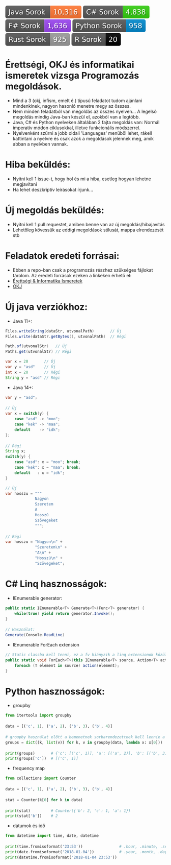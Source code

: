 [![Java](https://raw.githubusercontent.com/Degubi/Feladatok/badges/java.svg)](https://github.com/Degubi/Feladatok/search?l=java)
[![C#](https://raw.githubusercontent.com/Degubi/Feladatok/badges/cs.svg)](https://github.com/Degubi/Feladatok/search?l=C%23)
[![F#](https://raw.githubusercontent.com/Degubi/Feladatok/badges/fs.svg)](https://github.com/Degubi/Feladatok/search?l=F%23)
[![Python](https://raw.githubusercontent.com/Degubi/Feladatok/badges/py.svg)](https://github.com/Degubi/Feladatok/search?l=Python)
[![Rust](https://raw.githubusercontent.com/Degubi/Feladatok/badges/rs.svg)](https://github.com/Degubi/Feladatok/search?l=Rust)
[![R](https://raw.githubusercontent.com/Degubi/Feladatok/badges/r.svg)](https://github.com/Degubi/Feladatok/search?l=R)

# Érettségi, OKJ és informatikai ismeretek vizsga Programozás megoldások.

- Mind a 3 (okj, infism, emelt é.) típusú feladatot tudom ajánlani mindenkinek, nagyon hasonló menetre megy az összes.
- Nem minden feladatból van megoldás az összes nyelven... A legelső megoldás mindig Java-ban készül el, azokból van a legtöbb.
- Java, C# és Python nyelveken általában 2 fajta megoldás van: Normál imperatív módon ciklusokkal, illetve funkcionális módszerrel.
- Nyelvenként szűrni a jobb oldali 'Languages' menüből lehet, rákell kattintani a nyelvre és csak azok a megoldások jelennek meg, amik abban a nyelvben vannak.

# Hiba beküldés:
- Nyitni kell 1 issue-t, hogy hol és mi a hiba, esetleg hogyan lehetne megjavítani
- Ha lehet deszkriptív leírásokat írjunk...

# Új megoldás beküldés:
- Nyitni kell 1 pull requestet, amiben benne van az új megoldás/hibajavítás
- Lehetőleg kövessük az eddigi megoldások stílusát, mappa elrendezését stb

# Feladatok eredeti forrásai:
- Ebben a repo-ban csak a programozás részhez szükséges fájlokat tárolom. Az eredeti források ezeken a linkeken érhető el:
- [Érettségi & Informatika Ismeretek](https://www.oktatas.hu/kozneveles/erettsegi/feladatsorok)
- [OKJ](http://infojegyzet.hu/vizsgafeladatok/)

# Új java verziókhoz:
- Java 11+:

```java
Files.writeString(dataStr, utvonalPath)       // Új
Files.write(dataStr.getBytes(), utvonalPath)  // Régi
```

```java
Path.of(utvonalStr)   // Új
Paths.get(utvonalStr) // Régi
```

```java
var x = 20       // Új
var y = "asd"    // Új
int x = 20       // Régi
String y = "asd" // Régi
```

- Java 14+:

```java
var y = "asd";

// Új
var x = switch(y) {
    case "asd" -> "moo";
    case "kek" -> "maa";
    default    -> "idk";
};

// Régi
String x;
switch(y) {
    case "asd": x = "moo"; break;
    case "kek": x = "maa"; break;
    default   : x = "idk";
}
```

```java
// Új
var hosszu = """
             Nagyon
             Szeretem
             A
             Hosszú
             Szövegeket
             """;

// Régi
var hosszu = "Nagyon\n" +
             "Szeretem\n" +
             "A\n" +
             "Hosszú\n" +
             "Szövegeket";
```

# C# Linq hasznosságok:
- IEnumerable generator:

```csharp
public static IEnumerable<T> Generate<T>(Func<T> generator) {
    while(true) yield return generator.Invoke();
}

// Használat:
Generate(Console.ReadLine)
```

- IEnumerable ForEach extension

```csharp
// Static classba kell tenni, ez a fv hiányzik a linq extensionok közül... -_-
public static void ForEach<T>(this IEnumerable<T> source, Action<T> action) {
    foreach (T element in source) action(element);
}
```

# Python hasznosságok:
- groupby

```python
from itertools import groupby

data = [('c', 1), ('a', 2), ('b', 3), ('b', 4)]

# groupby használat előtt a bemenetnek sorbarendezettnek kell lennie a kulcs alapján
groups = dict((k, list(v)) for k, v in groupby(data, lambda x: x[0]))

print(groups)       # {'c': [('c', 1)], 'a': [('a', 2)], 'b': [('b', 3), ('b', 4)]}
print(groups['c'])  # [('c', 1)]
```

- frequency map

```python
from collections import Counter

data = [('c', 1), ('a', 2), ('b', 3), ('b', 4)]

stat = Counter(k[0] for k in data)

print(stat)         # Counter({'b': 2, 'c': 1, 'a': 1})
print(stat['b'])    # 2
```

- dátumok és idő

```python
from datetime import time, date, datetime

print(time.fromisoformat('23:53'))                # .hour, .minute, .second
print(date.fromisoformat('2018-01-04'))           # .year, .month, .day
print(datetime.fromisoformat('2018-01-04 23:53'))
```